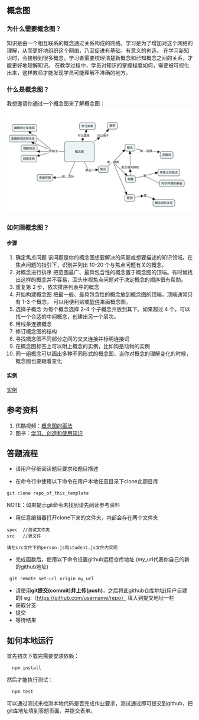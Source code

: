 ## 概念图
### 为什么需要概念图？
知识是由一个相互联系的概念通过关系构成的网络。学习是为了增加对这个网络的理解，从而更好地组织这个网络，乃至促进有基础，有意义的创造。
在学习新知识时，会接触到很多概念，学习者需要梳理清楚新概念和已知概念之间的关系，才能更好地理解知识。
在教学过程中，学员对知识的掌握程度如何，需要被可视化出来，这样教师才能发现学员可能理解不准确的地方。

### 什么是概念图？
我想邀请你通过一个概念图来了解概念图：
![概念图](./concept-map.png)

### 如何画概念图？
#### 步骤
1. 确定焦点问题
    该问题是你的概念图想要解决的问题或想要描述的知识领域。在焦点问题的指引下，识别并列出 10-20 个与焦点问题有关的概念。
2. 对概念进行排序
    把范围最广、最具包含性的概念置于概念图的顶端。有时候找出这样的概念并不容易，回头审视焦点问题对于决定概念的顺序很有帮助。
3. 重复第 2 步，依次排序列表中的概念
4. 开始构建概念图
    把最一般、最具包含性的概念放到概念图的顶端，顶端通常只有 1-3 个概念。
    可以用便利贴或[软件](http://cmap.ihmc.us/)来画概念图。
5. 选择子概念
    为每个概念选择 2-4 个子概念并放到其下。如果超过 4 个，可以找一个合适的中间概念，创建出另一个层次。
6. 用线条连接概念
7. 修订概念图的结构
8. 寻找概念图不同部分之间的交叉连接并标明连接词
9. 在概念图标签上可以附上概念的实例，比如狗是动物的实例
10. 同一组概念可以画出多种不同形式的概念图，当你对概念的理解变化的时候，概念图也要跟着变化

#### 实例
[实例](https://shimo.im/doc/0oWLdnziviUBS85Y)

## 参考资料
1. 优酷视频：[概念图的画法](http://v.youku.com/v_show/id_XMTc3NDgzMDU3Mg==.html?spm=a2h0k.8191407.0.0&from=s1.8-1-1.2)
1. 图书：[学习、创造和使用知识](https://book.douban.com/subject/26945842/)

## 答题流程
- 请用户仔细阅读题目要求和题目描述

- 在命令行中使用以下命令在用户本地任意目录下clone此题目库
```
git clone repo_of_this_template
```
NOTE：如果提示git命令未找到请先阅读参考资料
- 用任意编辑器打开clone下来的文件夹，内部会存在两个文件夹
```
spec  //测试文件夹
src   //源文件
```
`请在src文件下的person.js和student.js文件内实现`

- 完成函数后，使用以下命令设置github远程仓库地址 (my_url代表你自己的新的github地址)
```
 git remote set-url origin my_url
```
- 请使用**git提交(commit)**并**上传(push)**，之后将此github仓库地址(用户自建的) eg:（https://github.com/username/repo） 填入到提交地址一栏 
- 获取分支
- 提交
- 等待结果


## 如何本地运行

首先初次下载完需要安装依赖：

```
  npm install
```

然后才能执行测试：

```
  npm test
```

可以通过测试来检测本地代码是否完成作业要求，测试通过即可提交到github，把git库地址填到答题页面，并提交表单。
